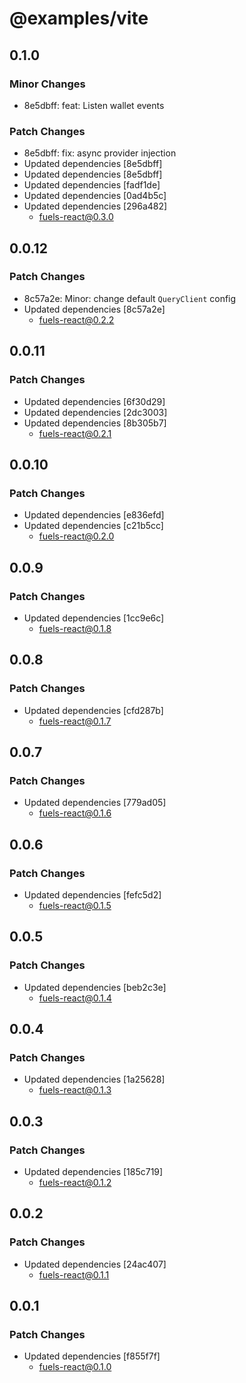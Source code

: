 # @examples/vite

## 0.1.0

### Minor Changes

- 8e5dbff: feat: Listen wallet events

### Patch Changes

- 8e5dbff: fix: async provider injection
- Updated dependencies [8e5dbff]
- Updated dependencies [8e5dbff]
- Updated dependencies [fadf1de]
- Updated dependencies [0ad4b5c]
- Updated dependencies [296a482]
  - fuels-react@0.3.0

## 0.0.12

### Patch Changes

- 8c57a2e: Minor: change default `QueryClient` config
- Updated dependencies [8c57a2e]
  - fuels-react@0.2.2

## 0.0.11

### Patch Changes

- Updated dependencies [6f30d29]
- Updated dependencies [2dc3003]
- Updated dependencies [8b305b7]
  - fuels-react@0.2.1

## 0.0.10

### Patch Changes

- Updated dependencies [e836efd]
- Updated dependencies [c21b5cc]
  - fuels-react@0.2.0

## 0.0.9

### Patch Changes

- Updated dependencies [1cc9e6c]
  - fuels-react@0.1.8

## 0.0.8

### Patch Changes

- Updated dependencies [cfd287b]
  - fuels-react@0.1.7

## 0.0.7

### Patch Changes

- Updated dependencies [779ad05]
  - fuels-react@0.1.6

## 0.0.6

### Patch Changes

- Updated dependencies [fefc5d2]
  - fuels-react@0.1.5

## 0.0.5

### Patch Changes

- Updated dependencies [beb2c3e]
  - fuels-react@0.1.4

## 0.0.4

### Patch Changes

- Updated dependencies [1a25628]
  - fuels-react@0.1.3

## 0.0.3

### Patch Changes

- Updated dependencies [185c719]
  - fuels-react@0.1.2

## 0.0.2

### Patch Changes

- Updated dependencies [24ac407]
  - fuels-react@0.1.1

## 0.0.1

### Patch Changes

- Updated dependencies [f855f7f]
  - fuels-react@0.1.0
